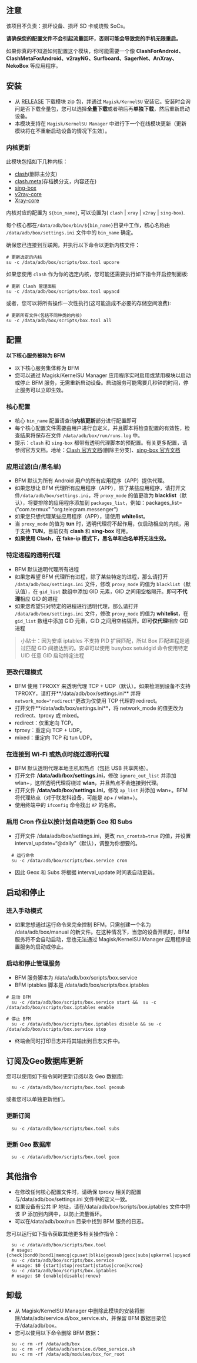 ## 注意
该项目不负责：损坏设备、损坏 SD 卡或烧毁 SoCs。

**请确保您的配置文件不会引起流量回环，否则可能会导致您的手机无限重启。**

如果你真的不知道如何配置这个模块，你可能需要一个像 **ClashForAndroid、ClashMetaForAndroid、v2rayNG、Surfboard、SagerNet、AnXray、NekoBox** 等应用程序。

## 安装
- 从 [RELEASE](https://github.com/taamarin/box_for_magisk/releases) 下载模块 zip 包，并通过 `Magisk/KernelSU` 安装它。安装时会询问是否下载全量包，您可以选择**全量下载**或者稍后再**单独下载**，然后重新启动设备。
- 本模块支持在 `Magisk/KernelSU Manager` 中进行下一个在线模块更新（更新模块将在不重新启动设备的情况下生效）。

### 内核更新
此模块包括如下几种内核：
- [clash](https://github.com/Dreamacro/clash)(删除主分支)
- [clash.meta](https://github.com/MetaCubeX/Clash.Meta)(存档换分支，内容还在)
- [sing-box](https://github.com/SagerNet/sing-box)
- [v2ray-core](https://github.com/v2fly/v2ray-core)
- [Xray-core](https://github.com/XTLS/Xray-core)

内核对应的配置为 `${bin_name}`, 可以设置为( `clash` | `xray` | `v2ray` | `sing-box`).

每个核心都在`/data/adb/box/bin/${bin_name}`目录中工作，核心名称由 `/data/adb/box/settings.ini` 文件中的 `bin_name` 确定。

确保您已连接到互联网，并执行以下命令以更新内核文件：

```shell
# 更新选定的内核
su -c /data/adb/box/scripts/box.tool upcore
```

如果您使用 `clash` 作为你的选定内核，您可能还需要执行如下指令开启控制面板:

```shell
# 更新 Clash 管理面板
su -c /data/adb/box/scripts/box.tool upyacd
```

或者，您可以将所有操作一次性执行(这可能造成不必要的存储空间浪费):

```shell
# 更新所有文件(包括不同种类的内核)
su -c /data/adb/box/scripts/box.tool all
```

## 配置
**以下核心服务被称为 BFM**
- 以下核心服务集体称为 BFM
- 您可以通过 Magisk/KernelSU Manager 应用程序实时启用或禁用模块以启动或停止 BFM 服务，无需重新启动设备。启动服务可能需要几秒钟的时间，停止服务可以立即生效。

### 核心配置
- 核心 `bin_name` 配置请查询**内核更新**部分进行配置即可
- 每个核心配置文件需要由用户进行自定义，并且脚本将检查配置的有效性，检查结果将保存在文件 `/data/adb/box/run/runs.log` 中。
- 提示：`clash` 和 `sing-box` 都带有透明代理脚本的预配置。有关更多配置，请参阅官方文档。地址：[Clash 官方文档](https://github.com/Dreamacro/clash/wiki/configuration)(删除主分支)、[sing-box 官方文档](https://sing-box.sagernet.org/configuration/outbound/)

### 应用过滤(白/黑名单)
- BFM 默认为所有 Android 用户的所有应用程序（APP）提供代理。
- 如果您想让 BFM 代理所有应用程序（APP），除了某些应用程序，请打开文件`/data/adb/box/settings.ini`，将 `proxy_mode` 的值更改为 **blacklist**（默认），将要排除的应用程序添加到 `packages_list`，例如：packages_list=("com.termux" "org.telegram.messenger")
- 如果您只想代理某些应用程序（APP），请使用 **whitelist**。
- 当 `proxy_mode` 的值为 **tun** 时，透明代理将不起作用，仅启动相应的内核，用于支持 **TUN**，目前仅有 **clash** 和 **sing-box** 可用。
- **如果使用 Clash，在 fake-ip 模式下，黑名单和白名单将无法生效。**

### 特定进程的透明代理
- BFM 默认透明代理所有进程
- 如果您希望 BFM 代理所有进程，除了某些特定的进程，那么请打开 `/data/adb/box/settings.ini` 文件，修改 `proxy_mode` 的值为 `blacklist`（默认值），在 `gid_list` 数组中添加 GID 元素，GID 之间用空格隔开。即可**不代理**相应 GID 的进程
- 如果您希望只对特定的进程进行透明代理，那么请打开 `/data/adb/box/settings.ini` 文件，修改 `proxy_mode` 的值为 **whitelist**，在 `gid_list` 数组中添加 GID 元素，GID 之间用空格隔开。即可**仅代理**相应 GID 进程

> 小贴士：因为安卓 iptables 不支持 PID 扩展匹配，所以 Box 匹配进程是通过匹配 GID 间接达到的。安卓可以使用 busybox setuidgid 命令使用特定 UID 任意 GID 启动特定进程

### 更改代理模式
- BFM 使用 TPROXY 来透明代理 TCP + UDP（默认）。如果检测到设备不支持 TPROXY，请打开**/data/adb/box/settings.ini** 并将 `network_mode="redirect"`更改为仅使用 TCP 代理的 redirect。
- 打开文件**/data/adb/box/settings.ini**，将 network_mode 的值更改为 redirect、tproxy 或 mixed。
- redirect：仅重定向 TCP。
- tproxy：重定向 TCP + UDP。
- mixed：重定向 TCP 和 tun UDP。

### 在连接到 Wi-Fi 或热点时绕过透明代理
- BFM 默认透明代理本地主机和热点（包括 USB 共享网络）。
- 打开文件 **/data/adb/box/settings.ini**，修改 `ignore_out_list` 并添加 wlan+，这样透明代理将绕过 **wlan**，并且热点不会连接到代理。
- 打开文件 **/data/adb/box/settings.ini**，修改 `ap_list` 并添加 wlan+。BFM 将代理热点（对于联发科设备，可能是 ap+ / wlan+）。
- 使用终端中的 `ifconfig` 命令找出 `AP` 的名称。

### 启用 Cron 作业以按计划自动更新 Geo 和 Subs
- 打开文件 /data/adb/box/settings.ini，更改 `run_crontab=true` 的值，并设置 interval_update=“@daily”（默认），调整为你想要的。

```shell
  # 运行命令
  su -c /data/adb/box/scripts/box.service cron
```

- 因此 Geox 和 Subs 将根据 interval_update 时间表自动更新。

## 启动和停止
### 进入手动模式
- 如果您想通过运行命令来完全控制 BFM，只需创建一个名为 /data/adb/box/manual 的新文件。在这种情况下，当您的设备开机时，BFM 服务将不会自动启动，您也无法通过 Magisk/KernelSU Manager 应用程序设置服务的启动或停止。

### 启动和停止管理服务
- BFM 服务脚本为 /data/adb/box/scripts/box.service
- BFM iptables 脚本是 /data/adb/box/scripts/box.iptables

```shell
# 启动 BFM
  su -c /data/adb/box/scripts/box.service start &&  su -c /data/adb/box/scripts/box.iptables enable

# 停止 BFM
  su -c /data/adb/box/scripts/box.iptables disable && su -c /data/adb/box/scripts/box.service stop
```

- 终端会同时打印日志并将其输出到日志文件中。

## 订阅及Geo数据库更新
您可以使用如下指令同时更新订阅以及 Geo 数据库:

```shell
  su -c /data/adb/box/scripts/box.tool geosub
```

或者您可以单独更新他们。

### 更新订阅

```shell
  su -c /data/adb/box/scripts/box.tool subs
```

### 更新 Geo 数据库

```shell
  su -c /data/adb/box/scripts/box.tool geox
```

## 其他指令
- 在修改任何核心配置文件时，请确保 tproxy 相关的配置与/data/adb/box/settings.ini 文件中的定义一致。
- 如果设备有公共 IP 地址，请在/data/adb/box/scripts/box.iptables 文件中将该 IP 添加到内网中，以防止流量循环。
- 可以在/data/adb/box/run 目录中找到 BFM 服务的日志。

您可以运行如下指令获取其他更多相关操作指令：

```shell
  su -c /data/adb/box/scripts/box.tool
  # usage: {check|bond0|bond1|memcg|cpuset|blkio|geosub|geox|subs|upkernel|upyacd|upyq|upcurl|port|reload|all}
  su -c /data/adb/box/scripts/box.service
  # usage: $0 {start|stop|restart|status|cron|kcron}
  su -c /data/adb/box/scripts/box.iptables
  # usage: $0 {enable|disable|renew}
```

## 卸载
- 从 Magisk/KernelSU Manager 中删除此模块的安装将删除/data/adb/service.d/box_service.sh，并保留 BFM 数据目录位于/data/adb/box。
- 您可以使用以下命令删除 BFM 数据：

```shell
  su -c rm -rf /data/adb/box
  su -c rm -rf /data/adb/service.d/box_service.sh
  su -c rm -rf /data/adb/modules/box_for_root
```
